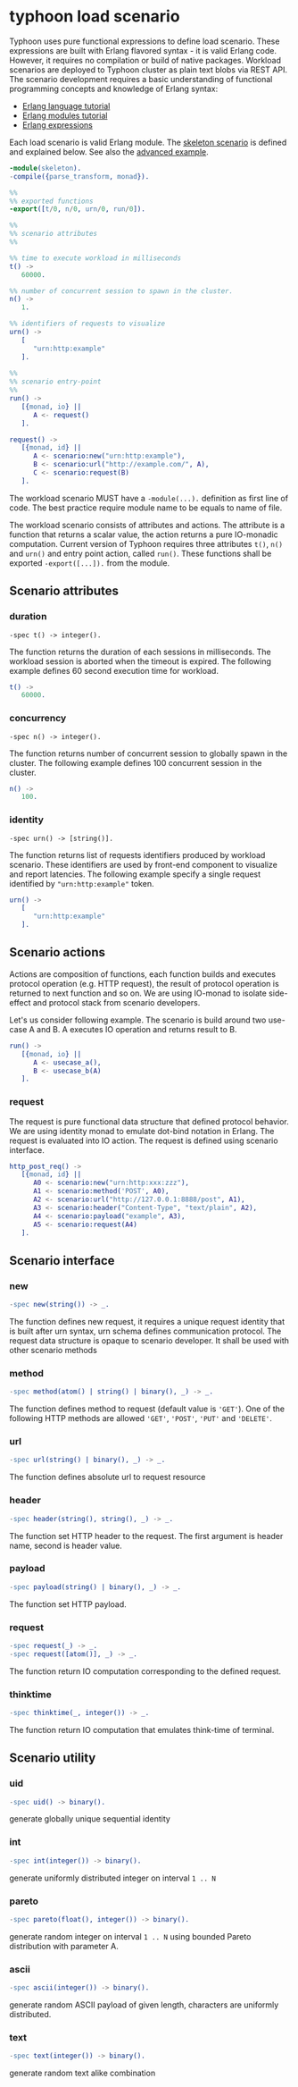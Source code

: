 # typhoon load scenario

Typhoon uses pure functional expressions to define load scenario. These expressions are built with Erlang flavored syntax - it is valid Erlang code. However, it requires no compilation or build of native packages. Workload scenarios are deployed to Typhoon cluster as plain text blobs via REST API. The scenario development requires a basic understanding of functional programming concepts and knowledge of Erlang syntax:
* [Erlang language tutorial](http://learnyousomeerlang.com/starting-out-for-real)
* [Erlang modules tutorial](http://learnyousomeerlang.com/modules#what-are-modules)
* [Erlang expressions](http://erlang.org/doc/reference_manual/expressions.html)


Each load scenario is valid Erlang module. The [skeleton scenario](../examples/skeleton.erl) is defined and explained below. See also the [advanced example](../examples/httpbin.erl).
```erlang
-module(skeleton).
-compile({parse_transform, monad}).

%% 
%% exported functions
-export([t/0, n/0, urn/0, run/0]).

%%
%% scenario attributes
%%

%% time to execute workload in milliseconds
t() ->
   60000.

%% number of concurrent session to spawn in the cluster.
n() ->
   1.

%% identifiers of requests to visualize
urn() ->
   [
      "urn:http:example"
   ].
   
%%
%% scenario entry-point
%%
run() ->
   [{monad, io} ||
      A <- request()
   ].

request() ->
   [{monad, id} ||
      A <- scenario:new("urn:http:example"),
      B <- scenario:url("http://example.com/", A),
      C <- scenario:request(B)
   ].
```

The workload scenario MUST have a `-module(...).` definition as first line of code. The best practice require module name to be equals to name of file. 


The workload scenario consists of attributes and actions. The attribute is a function that returns a scalar value, the action returns a pure IO-monadic computation. Current version of Typhoon requires three attributes `t()`, `n()` and `urn()` and entry point action, called `run()`. These functions shall be exported `-export([...]).` from the module.


## Scenario attributes


### duration

`-spec t() -> integer().`

The function returns the duration of each sessions in milliseconds. The workload session is aborted when the timeout is expired. The following example defines 60 second execution time for workload. 

```erlang
t() ->
   60000.
```


### concurrency

`-spec n() -> integer().`

The function returns number of concurrent session to globally spawn in the cluster. The following example defines 100 concurrent session in the cluster.

```erlang
n() ->
   100.
```  


### identity

`-spec urn() -> [string()].`

The function returns list of requests identifiers produced by workload scenario. These identifiers are used by front-end component to visualize and report latencies. The following example specify a single request identified by `"urn:http:example"` token.

```erlang
urn() ->
   [
      "urn:http:example"
   ].
```



## Scenario actions

Actions are composition of functions, each function builds and executes protocol operation (e.g. HTTP request), the result of protocol operation is returned to next function and so on. We are using IO-monad to isolate side-effect and protocol stack from scenario developers.

Let's us consider following example. The scenario is build around two use-case A and B. A executes IO operation and returns result to B.
```erlang
run() -> 
   [{monad, io} ||
      A <- usecase_a(),
      B <- usecase_b(A)
   ].
```

### request

The request is pure functional data structure that defined protocol behavior. We are using identity monad to emulate dot-bind notation in Erlang. The request is evaluated into IO action. The request is defined using scenario interface. 

```erlang
http_post_req() ->
   [{monad, id} ||
      A0 <- scenario:new("urn:http:xxx:zzz"),
      A1 <- scenario:method('POST', A0),
      A2 <- scenario:url("http://127.0.0.1:8888/post", A1),
      A3 <- scenario:header("Content-Type", "text/plain", A2),
      A4 <- scenario:payload("example", A3),
      A5 <- scenario:request(A4)
   ].
```


## Scenario interface


### new

```erlang
-spec new(string()) -> _.
```

The function defines new request, it requires a unique request identity that is built after urn syntax, urn schema defines communication protocol. The request data structure is opaque to scenario developer. It shall be used with other scenario methods


### method

```erlang
-spec method(atom() | string() | binary(), _) -> _.
```

The function defines method to request (default value is `'GET'`). One of the following HTTP methods are allowed `'GET'`, `'POST'`, `'PUT'` and `'DELETE'`.


### url

```erlang
-spec url(string() | binary(), _) -> _.
```

The function defines absolute url to request resource


### header

```erlang
-spec header(string(), string(), _) -> _.
```

The function set HTTP header to the request. The first argument is header name, second is header value.


### payload

```erlang
-spec payload(string() | binary(), _) -> _.
```

The function set HTTP payload.


### request

```erlang
-spec request(_) -> _.
-spec request([atom()], _) -> _.
```

The function return IO computation corresponding to the defined request. 


### thinktime

```erlang
-spec thinktime(_, integer()) -> _.
```

The function return IO computation that emulates think-time of terminal.


## Scenario utility

### uid

```erlang
-spec uid() -> binary().
```

generate globally unique sequential identity


### int

```erlang
-spec int(integer()) -> binary().
```

generate uniformly distributed integer on interval `1 .. N`


### pareto

```erlang
-spec pareto(float(), integer()) -> binary().
```

generate random integer on interval `1 .. N` using bounded Pareto distribution with parameter A.


### ascii

```erlang
-spec ascii(integer()) -> binary().
```

generate random ASCII payload of given length, characters are uniformly distributed.


### text

```erlang
-spec text(integer()) -> binary().
```

generate random text alike combination




